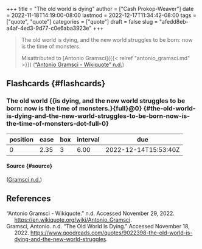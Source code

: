 +++
title = "The old world is dying"
author = ["Cash Prokop-Weaver"]
date = 2022-11-18T14:19:00-08:00
lastmod = 2022-12-17T11:34:42-08:00
tags = ["quote", "quote"]
categories = ["quote"]
draft = false
slug = "afedd8eb-a4af-4ed3-9d77-c0e6aba3923e"
+++

> The old world is dying, and the new world struggles to be born: now is the time of monsters.
>
> Misattributed to [Antonio Gramsci]({{< relref "antonio_gramsci.md" >}}) (<a href="#citeproc_bib_item_1">“Antonio Gramsci - Wikiquote” n.d.</a>)


## Flashcards {#flashcards}


### The old world {{is dying, and the new world struggles to be born: now is the time of monsters.}{full}@0} {#the-old-world-is-dying-and-the-new-world-struggles-to-be-born-now-is-the-time-of-monsters-dot-full-0}

| position | ease | box | interval | due                  |
|----------|------|-----|----------|----------------------|
| 0        | 2.35 | 3   | 6.00     | 2022-12-14T15:53:40Z |


#### Source {#source}

(<a href="#citeproc_bib_item_2">Gramsci n.d.</a>)

## References

<style>.csl-entry{text-indent: -1.5em; margin-left: 1.5em;}</style><div class="csl-bib-body">
  <div class="csl-entry"><a id="citeproc_bib_item_1"></a>“Antonio Gramsci - Wikiquote.” n.d. Accessed November 29, 2022. <a href="https://en.wikiquote.org/wiki/Antonio_Gramsci">https://en.wikiquote.org/wiki/Antonio_Gramsci</a>.</div>
  <div class="csl-entry"><a id="citeproc_bib_item_2"></a>Gramsci, Antonio. n.d. “The Old World Is Dying.” Accessed November 18, 2022. <a href="https://www.goodreads.com/quotes/9022398-the-old-world-is-dying-and-the-new-world-struggles">https://www.goodreads.com/quotes/9022398-the-old-world-is-dying-and-the-new-world-struggles</a>.</div>
</div>
